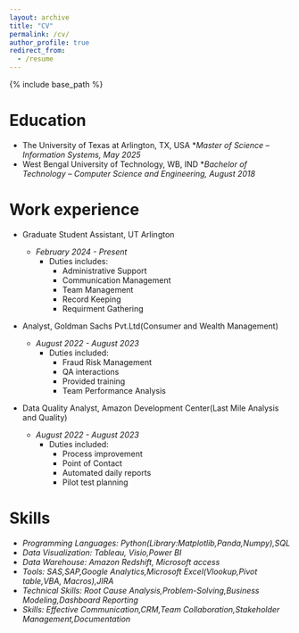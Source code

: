 ```yaml
---
layout: archive
title: "CV"
permalink: /cv/
author_profile: true
redirect_from:
  - /resume
---
```


{% include base_path %}

Education
======
* The University of Texas at Arlington, TX, USA
  *_Master of Science – Information Systems, May 2025_
* West Bengal University of Technology, WB, IND
  *_Bachelor of Technology – Computer Science and Engineering, August 2018_

Work experience
======
* Graduate Student Assistant, UT Arlington
  * _February 2024 - Present_       
    * Duties includes:
      * Administrative Support
      * Communication Management
      * Team Management
      * Record Keeping
      * Requirment Gathering

* Analyst, Goldman Sachs Pvt.Ltd(Consumer and Wealth Management)
  * _August 2022 - August 2023_
    * Duties included:
      * Fraud Risk Management
      * QA interactions
      * Provided training
      * Team Performance Analysis

* Data Quality Analyst, Amazon Development Center(Last Mile Analysis and Quality)
  * _August 2022 - August 2023_
    * Duties included:
      * Process improvement
      * Point of Contact
      * Automated daily reports 
      * Pilot test planning
        
Skills
======
* *Programming Languages:* _Python(Library:Matplotlib,Panda,Numpy),SQL_
* *Data Visualization:* _Tableau, Visio,Power BI_
* *Data Warehouse:* _Amazon Redshift, Microsoft access_
* *Tools:* _SAS,SAP,Google Analytics,Microsoft Excel(Vlookup,Pivot table,VBA, Macros),JIRA_
* *Technical Skills:* _Root Cause Analysis,Problem-Solving,Business Modeling,Dashboard Reporting_
* *Skills:* _Effective Communication,CRM,Team Collaboration,Stakeholder Management,Documentation_

